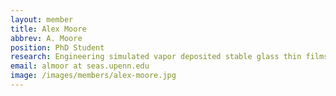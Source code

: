 ```yaml
---
layout: member
title: Alex Moore
abbrev: A. Moore
position: PhD Student
research: Engineering simulated vapor deposited stable glass thin films
email: almoor at seas.upenn.edu
image: /images/members/alex-moore.jpg
---
```

